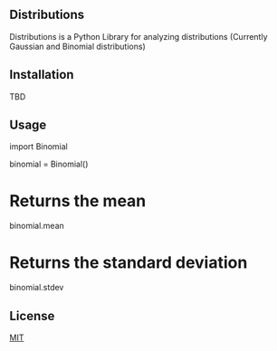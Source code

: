 ## Distributions

Distributions is a Python Library for analyzing distributions (Currently Gaussian and Binomial distributions)

## Installation
TBD

## Usage
import Binomial

binomial = Binomial()

# Returns the mean
binomial.mean

# Returns the standard deviation
binomial.stdev

## License

[MIT](https://choosealicense.com/licenses/mit/)
